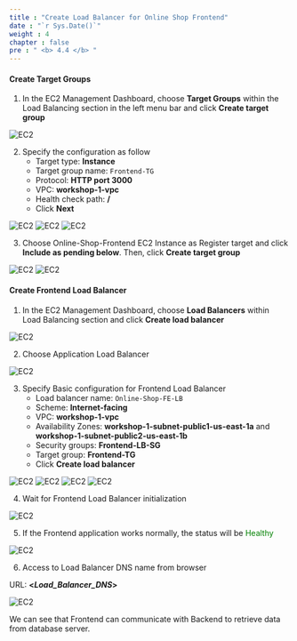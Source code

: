 ```yaml
---
title : "Create Load Balancer for Online Shop Frontend"
date : "`r Sys.Date()`"
weight : 4
chapter : false
pre : " <b> 4.4 </b> "
---
```


#### Create Target Groups
1. In the EC2 Management Dashboard, choose **Target Groups** within the Load Balancing section in the left menu bar and click **Create target group**

![EC2](/images/4-createec2/014-createec2.png?width=90pc)

2. Specify the configuration as follow
    + Target type: **Instance**
    + Target group name: ```Frontend-TG```
    + Protocol: **HTTP port 3000**
    + VPC: **workshop-1-vpc**
    + Health check path: **/**
    + Click **Next**

![EC2](/images/4-createec2/015-createec2.png?width=40pc)
![EC2](/images/4-createec2/040-createec2.png?width=40pc)
![EC2](/images/4-createec2/041-createec2.png?width=40pc)

3. Choose Online-Shop-Frontend EC2 Instance as Register target and click **Include as pending below**. Then, click **Create target group**

![EC2](/images/4-createec2/042-createec2.png?width=90pc)
![EC2](/images/4-createec2/043-createec2.png?width=90pc)


#### Create Frontend Load Balancer
1. In the EC2 Management Dashboard, choose **Load Balancers** within Load Balancing section and click **Create load balancer**

![EC2](/images/4-createec2/021-createec2.png?width=90pc)

2. Choose Application Load Balancer

![EC2](/images/4-createec2/022-createec2.png?width=40pc)

3. Specify Basic configuration for Frontend Load Balancer
    + Load balancer name: ```Online-Shop-FE-LB```
    + Scheme: **Internet-facing**
    + VPC: **workshop-1-vpc**
    + Availability Zones: **workshop-1-subnet-public1-us-east-1a** and **workshop-1-subnet-public2-us-east-1b**
    + Security groups: **Frontend-LB-SG**
    + Target group: **Frontend-TG**
    + Click **Create load balancer**

![EC2](/images/4-createec2/044-createec2.png?width=50pc)
![EC2](/images/4-createec2/024-createec2.png?width=50pc)
![EC2](/images/4-createec2/045-createec2.png?width=50pc)
![EC2](/images/4-createec2/046-createec2.png?width=50pc)

4. Wait for Frontend Load Balancer initialization

![EC2](/images/4-createec2/047-createec2.png?width=90pc)

5. If the Frontend application works normally, the status will be <span style="color:green">Healthy</span>

![EC2](/images/4-createec2/048-createec2.png?width=90pc)

6. Access to Load Balancer DNS name from browser

URL: **<_Load_Balancer_DNS_>**

![EC2](/images/4-createec2/049-createec2.png?width=90pc)

We can see that Frontend can communicate with Backend to retrieve data from database server.